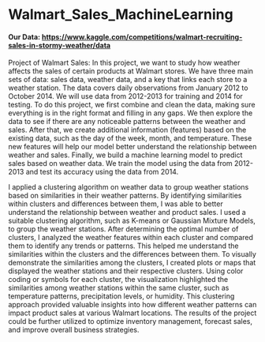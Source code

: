 # Walmart_Sales_MachineLearning
#### Our Data: https://www.kaggle.com/competitions/walmart-recruiting-sales-in-stormy-weather/data
Project of Walmart Sales: 
In this project, we want to study how weather affects the sales of certain products at Walmart stores. We have three main sets of data: sales data, weather data, and a key that links each store to a weather station. The data covers daily observations from January 2012 to October 2014. We will use data from 2012-2013 for training and 2014 for testing.
To do this project, we first combine and clean the data, making sure everything is in the right format and filling in any gaps. We then explore the data to see if there are any noticeable patterns between the weather and sales.
After that, we create additional information (features) based on the existing data, such as the day of the week, month, and temperature. These new features will help our model better understand the relationship between weather and sales.
Finally, we build a machine learning model to predict sales based on weather data. We train the model using the data from 2012-2013 and test its accuracy using the data from 2014.


 I applied a clustering algorithm on weather data to group weather stations based on similarities in their weather patterns. By identifying similarities within clusters and differences between them, I was able to better understand the relationship between weather and product sales.
I used a suitable clustering algorithm, such as K-means or Gaussian Mixture Models, to group the weather stations. After determining the optimal number of clusters, I analyzed the weather features within each cluster and compared them to identify any trends or patterns. This helped me understand the similarities within the clusters and the differences between them.
To visually demonstrate the similarities among the clusters, I created plots or maps that displayed the weather stations and their respective clusters. Using color coding or symbols for each cluster, the visualization highlighted the similarities among weather stations within the same cluster, such as temperature patterns, precipitation levels, or humidity.
This clustering approach provided valuable insights into how different weather patterns can impact product sales at various Walmart locations. The results of the project could be further utilized to optimize inventory management, forecast sales, and improve overall business strategies.
